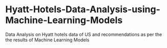 # Hyatt-Hotels-Data-Analysis-using-Machine-Learning-Models
Data Analysis on Hyatt hotels data of US and recommendations as per the the results of Machine Learning Models
